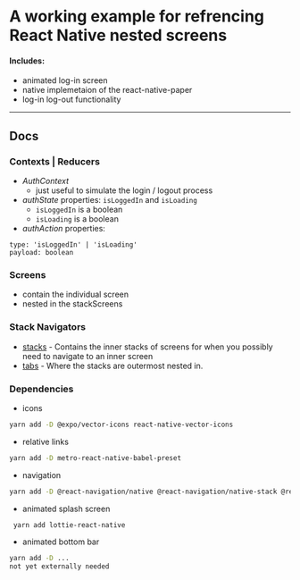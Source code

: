 # A working example for refrencing React Native nested screens


#### Includes:
* animated log-in screen 
* native implemetaion of the react-native-paper
* log-in log-out functionality

---
## Docs


### Contexts | Reducers
* _AuthContext_
    * just useful to simulate the login / logout process
* _authState_ properties: `isLoggedIn` and `isLoading`
    * `isLoggedIn` is a boolean
    * `isLoading` is a boolean
* _authAction_ properties: 
```typescriptreact
type: 'isLoggedIn' | 'isLoading'
payload: boolean
```


### Screens
* contain the individual screen
* nested in the stackScreens


### Stack Navigators
* [stacks](./utils/stacks) - Contains the inner stacks of screens for when you
possibly need to navigate to an inner screen
* [tabs](./navigation/stacksgit@github.com:ndonfris/React-Native-authentication-example.git/) - Where the stacks are outermost nested in.


### Dependencies
* icons
```bash
yarn add -D @expo/vector-icons react-native-vector-icons
``` 
* relative links 
```bash
yarn add -D metro-react-native-babel-preset
```
* navigation
```bash
yarn add -D @react-navigation/native @react-navigation/native-stack @react-navigation/bottom-tabs  @react-navigation/material-bottom-tabs  @react-navigation/bottom-tabs @react-native-community/masked-view react-native-screens react-native-gesture-handler
```
* animated splash screen
```bash
 yarn add lottie-react-native
```
* animated bottom bar 
```bash 
yarn add -D ...
not yet externally needed
```



